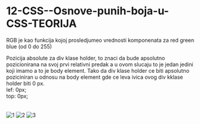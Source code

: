 # 12-CSS--Osnove-punih-boja-u-CSS-TEORIJA

RGB je kao funkcija kojoj prosledjumeo vrednosti komponenata za red green blue (od 0 do 255)  <br>

Pozicija absolute za div klase holder, to znaci da bude apsolutno pozicionirana na svoj prvi relativni predak
a u ovom slucaju to je jedan jedini koji imamo a to je body element. Tako da div klase holder ce biti apsolutno
poziciniran u odnosu na body element gde ce leva ivica ovog div kklase holder biti 0 px. <br>
lef: 0px; <br>
top: 0px; <br>
<br><br>
![1](https://user-images.githubusercontent.com/56784702/217854416-469a05a2-a8ec-4d3a-ad91-313f5402eb23.png)
![2](https://user-images.githubusercontent.com/56784702/217854438-38915c2f-f7c2-4ad1-8e11-85d7fc4795a0.png)
![3](https://user-images.githubusercontent.com/56784702/217854461-e88b1aaa-5ae3-4d0b-996c-ccfe87f8697c.png)
